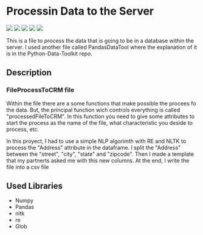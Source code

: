 # Processin Data to the Server

![](https://img.shields.io/github/issues/pedroortizortega/Processin-data-to-the-server.svg) ![](https://img.shields.io/github/forks/pedroortizortega/Processin-data-to-the-server.svg) ![](https://img.shields.io/github/tag/pedroortizortega/Processin-data-to-the-server.svg) ![](https://img.shields.io/github/release/pedroortizortega/Processin-data-to-the-server.svg) ![](https://img.shields.io/github/stars/pedroortizortega/Processin-data-to-the-server.svg)

This is a file to process the data that is going to be in a database within the server. I used another file called PandasDataTool where the explanation of it is in the Python-Data-Toolkit repo.

## Description
###  FileProcessToCRM file
Within the file there are a some functions that make possible the procees fo the data. But, the principal function wich controls everything is called "processedFileToCRM". In this function you need to give some attributes to start the process as the name of the file, what characteristic you deside to process, etc. 

In this proyect, I had to use a simple NLP algorimth with RE and NLTK to process the "Address" attribute in the dataframe. I split the "Address" between the "street", "city", "state" and "zipcode". Then I made a template that my partnerts asked me with this new columns. At the end, I write the file into a csv file

## Used Libraries
- Numpy
- Pandas
- nltk
- re
- Glob